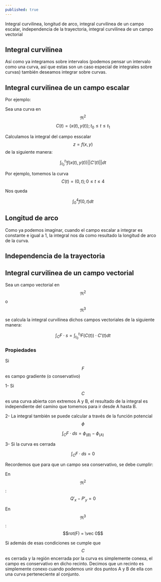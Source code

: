 ```yaml
---
published: true
---
```

Integral curvilinea, longitud de arco, integral curvilinea de un campo escalar, independencia de la trayectoria, integral curvilinea de un campo vectorial

## Integral curvilinea

Así como ya integramos sobre intervalos (podemos pensar un intervalo como una curva, así que estas son un caso especial de integrales sobre curvas) también deseamos integrar sobre curvas.

## Integral curvilinea de un campo escalar

Por ejemplo:

Sea una curva en $$\Re^2$$ $$C(t)=(x(t), y(t)); t_{0} \le t \le t_{1}$$

Calculamos la integral del campo esscalar $$z=f(x,y)$$ de la siguiente manera:

$$ \int_{t_{0}}^{t_{1}} f(x(t), y(t)) ||C'(t)|| dt $$

Por ejemplo, tomemos la curva $$C(t)=(0, t); 0 \le t \le 4$$

Nos queda

$$ \int_{0}^{4} f(0, t) dt $$

## Longitud de arco

Como ya podemos imaginar, cuando el campo escalar a integrar es constante e igual a 1, la integral nos da como resultado la longitud de arco de la curva.

## Independencia de la trayectoria

## Integral curvilinea de un campo vectorial

Sea un campo vectorial en $$\Re^2$$ o $$\Re^3$$

se calcula la integral curvilinea dichos campos vectoriales de la siguiente manera:

$$ \int_C F \cdot s = \int_{t_{0}}^{t_{1}} F(C(t)) \cdot C'(t) dt $$

### Propiedades

Si $$F$$ es campo gradiente (o conservativo)

1- Si $$C$$ es una curva abierta con extremos A y B, el resultado de la integral es independiente del camino que tomemos para ir desde A hasta B.

2- La integral también se puede calcular a través de la función potencial $$\phi$$

$$\int_C F \cdot ds = \phi_{(B)} - \phi_{(A)}$$

3- Si la curva es cerrada

$$\int_C F \cdot ds = 0$$

Recordemos que para que un campo sea conservativo, se debe cumplir:

En $$\Re^2$$: $$Q'_{x} - P'_{y} = 0$$

En $$\Re^3$$: $$rot(F) = \vec 0$$

Si además de esas condiciones se cumple que $$C$$ es cerrada y la región encerrada por la curva es simplemente conexa, el campo es conservativo en dicho recinto.
Decimos que un recinto es simplemente conexo cuando podemos unir dos puntos A y B de ella con una curva perteneciente al conjunto.



